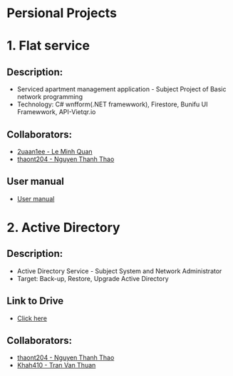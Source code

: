 # Persional Projects

# 1. Flat service
## Description:
   + Serviced apartment management application - Subject Project of Basic network programming
   + Technology: C# wnfform(.NET framewwork), Firestore, Bunifu UI Framewwork, API-Vietqr.io
## Collaborators:
   + [2uaan1ee - Le Minh Quan](https://github.com/2uaan1ee)
   + [thaont204 - Nguyen Thanh Thao](https://github.com/thaont204)
## User manual
+ [User manual](https://drive.google.com/file/d/1BYvlchHGlXhWZfR5UJhD1G9M89C3lXSq/view?usp=drive_link)
# 2. Active Directory
## Description:
   + Active Directory Service - Subject System and Network Administrator
   + Target: Back-up, Restore, Upgrade Active Directory
## Link to Drive
   + [Click here](https://drive.google.com/drive/folders/1UqZee3nIdjJG6jsEfN6TOTKvWu5VuKGR?usp=sharing)
## Collaborators:
   + [thaont204 - Nguyen Thanh Thao](https://github.com/thaont204)
   + [Khah410 - Tran Van Thuan](https://github.com/Khah410)
